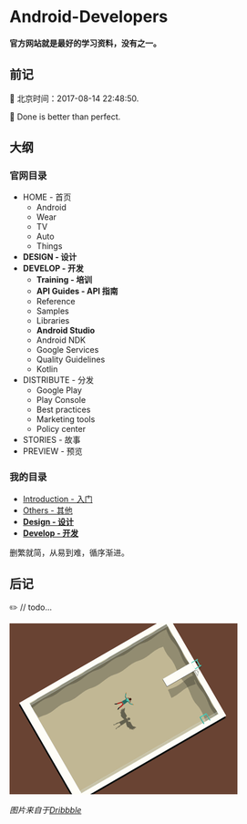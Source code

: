 # Android-Developers

**官方网站就是最好的学习资料，没有之一。**

## 前记

:crescent_moon: 北京时间：2017-08-14 22:48:50.

:punch: Done is better than perfect. 

## 大纲

### 官网目录

- HOME - 首页
  - Android
  - Wear
  - TV
  - Auto
  - Things
- **DESIGN - 设计**
- **DEVELOP - 开发**
  - **Training - 培训**
  - **API Guides - API 指南**
  - Reference
  - Samples
  - Libraries
  - **Android Studio**
  - Android NDK
  - Google Services
  - Quality Guidelines
  - Kotlin
- DISTRIBUTE - 分发
  - Google Play
  - Play Console
  - Best practices
  - Marketing tools
  - Policy center
- STORIES - 故事
- PREVIEW - 预览

### 我的目录

- [Introduction - 入门](01_Introduction/Introduction.md)
- [Others - 其他](02_Others/Others.md)
- **[Design - 设计](03_Design/Design.md)**
- **[Develop - 开发](04_Develop/Develop.md)**

删繁就简，从易到难，循序渐进。

## 后记

:pencil2:  // todo...

![01-dreamygirl_400x300_v2](images/01-dreamygirl_400x300_v2.gif)

*图片来自于[Dribbble](https://dribbble.com/shots/2019974-Dreamy-Girl-gif)*
